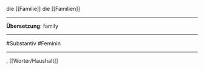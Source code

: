 die [[Familie]]
die [[Familien]]

---

**Übersetzung**: family

---

#Substantiv
#Feminin

---
, [[Worter/Haushalt]]
